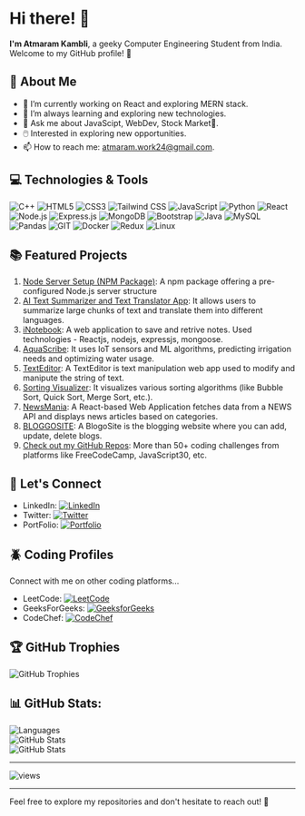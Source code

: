 # Hi there! 👋

**I'm Atmaram Kambli**, a geeky Computer Engineering Student from India. Welcome to my GitHub profile! 🚀

## 💫 About Me

- 🔭 I’m currently working on React and exploring MERN stack.
- 🌱 I’m always learning and exploring new technologies.
- 💬 Ask me about JavaScipt, WebDev, Stock Market💸.
- 🖱️ Interested in exploring new opportunities.
- 📫 How to reach me: atmaram.work24@gmail.com.

## 💻 Technologies & Tools

![C++](https://img.shields.io/badge/c++-%2300599C.svg?style=flat&logo=c%2B%2B&logoColor=white) 
![HTML5](https://img.shields.io/badge/html5-%23E34F26.svg?style=flat&logo=html5&logoColor=white) 
![CSS3](https://img.shields.io/badge/css3-%231572B6.svg?style=flat&logo=css3&logoColor=white) 
![Tailwind CSS](https://img.shields.io/badge/tailwind%20CSS-%231572B6.svg?style=flat&logo=css3&logoColor=white) 
![JavaScript](https://img.shields.io/badge/javascript-%23323330.svg?style=flat&logo=javascript&logoColor=%23F7DF1E) 
![Python](https://img.shields.io/badge/python-3670A0?style=flat&logo=python&logoColor=ffdd54) 
![React](https://img.shields.io/badge/React-61DAFB?style=flat&logo=react&logoColor=white)
![Node.js](https://img.shields.io/badge/Node.js-339933?style=flat&logo=node.js&logoColor=white)
![Express.js](https://img.shields.io/badge/Express.js-000000?style=flat&logo=express&logoColor=white)
![MongoDB](https://img.shields.io/badge/MongoDB-47A248?style=flat&logo=mongodb&logoColor=white)
![Bootstrap](https://img.shields.io/badge/bootstrap-%23563D7C.svg?style=flat&logo=bootstrap&logoColor=white) 
![Java](https://img.shields.io/badge/Java-007396?style=flat&logo=java&logoColor=white)
![MySQL](https://img.shields.io/badge/MySQL-00758F?style=flat&logo=mysql&logoColor=white)
![Pandas](https://img.shields.io/badge/Pandas-150458?style=flat&logo=pandas&logoColor=white)
![GIT](https://img.shields.io/badge/Git-fc6d26?style=flat&logo=git&logoColor=white)
![Docker](https://img.shields.io/badge/Docker-2496ED?style=flat&logo=docker&logoColor=white)
![Redux](https://img.shields.io/badge/Redux-764ABC?style=flat&logo=redux&logoColor=white)
![Linux](https://img.shields.io/badge/Linux-FCC624?style=flat&logo=linux&logoColor=black)


## 📚 Featured Projects

1. [Node Server Setup (NPM Package)](https://github.com/atmaram-kambli/node-server-setup-npm-package):  A npm package offering a pre-configured Node.js server structure
7. [AI Text Summarizer and Text Translator App](https://github.com/atmaram-kambli/ai-text-summarizer-and-text-translator): It allows users to summarize large chunks of text and translate them into different languages.
3. [iNotebook](https://github.com/atmaram-kambli/iNotebook-App): A web application to save and retrive notes. Used technologies - Reactjs, nodejs, expressjs, mongoose.
4. [AquaScribe](https://github.com/atmaram-kambli/AquaScribe): It uses IoT sensors and ML algorithms, predicting irrigation needs and optimizing water usage.
5. [TextEditor](https://github.com/atmaram-kambli/textUtils): A TextEditor is text manipulation web app used to modify and manipute the string of text.
6. [Sorting Visualizer](https://github.com/atmaram-kambli/sorting-visualizer): It visualizes various sorting algorithms (like Bubble Sort, Quick Sort, Merge Sort, etc.).
2. [NewsMania](https://github.com/atmaram-kambli/news-app): A React-based Web Application fetches data from a NEWS API and displays news articles based on categories.
8. [BLOGGOSITE](https://github.com/atmaram-kambli/blogosite): A BlogoSite is the blogging website where you can add, update, delete blogs.
9. [Check out my GitHub Repos](https://github.com/atmaram-kambli?tab=repositories): More than 50+ coding challenges from platforms like FreeCodeCamp, JavaScript30, etc.

## 🤝 Let's Connect

- LinkedIn: [![LinkedIn](https://img.shields.io/badge/LinkedIn-%230077B5.svg?logo=linkedin&logoColor=white)](https://www.linkedin.com/in/atmaram-kambli/)
- Twitter: [![Twitter](https://img.shields.io/badge/Twitter-%231DA1F2.svg?logo=Twitter&logoColor=white)](https://twitter.com/AtmaramKambli)
- PortFolio: <a href="https://atmaram-kambli.netlify.app/" target="_blank" rel="noopener noreferrer">
  <img src="https://img.shields.io/badge/Portfolio-%231DA1F2.svg?logo=Internet%20Explorer&logoColor=white" alt="Portfolio" />
</a>


<!-- Personal WebSite: [![Personal Website](https://img.shields.io/badge/Website-%2312100E.svg?logo=firefox-browser&logoColor=white)](https://yourblog.com) -->

## 🪲 Coding Profiles

Connect with me on other coding platforms...

- LeetCode: [![LeetCode](https://img.shields.io/badge/LeetCode-FFA116?style=flat&logo=leetcode&logoColor=white)](https://leetcode.com/atmaram_kambli/)
- GeeksForGeeks: [![GeeksforGeeks](https://img.shields.io/badge/GeeksforGeeks-0F9D58?style=flat&logo=geeksforgeeks&logoColor=white)](https://auth.geeksforgeeks.org/user/atmaram_kambli)
- CodeChef: [![CodeChef](https://img.shields.io/badge/CodeChef-5B4638?style=flat&logo=codechef&logoColor=white)](https://www.codechef.com/users/kambli_atmaram)


## 🏆 GitHub Trophies

![GitHub Trophies](https://github-profile-trophy.vercel.app/?username=atmaram-kambli&theme=darkhub&no-frame=false&no-bg=false&margin-w=4)

## 📊 GitHub Stats:

![Languages](https://github-readme-stats.vercel.app/api/top-langs?username=atmaram-kambli&show_icons=true&locale=en&layout=compact&theme=dark) </br>
![GitHub Stats](https://github-readme-stats.vercel.app/api?username=atmaram-kambli&show_icons=true&hide_title=true&count_private=true&include_all_commits=true&theme=dark) </br>
![GitHub Stats](https://github-readme-streak-stats.herokuapp.com/?user=atmaram-kambli&theme=dark)

--- 
![views](https://komarev.com/ghpvc/?username=atmaram-kambli&label=Profile%20views&color=0e75b6&style=flat) 

---
Feel free to explore my repositories and don't hesitate to reach out! 🌟
